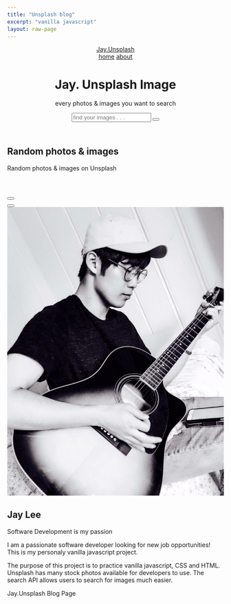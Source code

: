 ```yaml
---
title: "Unsplash blog"
excerpt: "vanilla javascript"
layout: raw-page
---
```

<html>
<head>
  <meta charset="utf-8">
  <meta http-equiv="X-UA-Compatible" content="IE=edge">
  <title>Jay.Unsplash Blog</title>
  <meta name="viewport" content="width=device-width, initial-scale=1">
  <!-- Font awesome icon -->
  <link rel="stylesheet" href="https://cdnjs.cloudflare.com/ajax/libs/font-awesome/5.15.1/css/all.min.css" integrity="sha512-+4zCK9k+qNFUR5X+cKL9EIR+ZOhtIloNl9GIKS57V1MyNsYpYcUrUeQc9vNfzsWfV28IaLL3i96P9sdNyeRssA==" crossorigin="anonymous" />
  <link rel="stylesheet" href="/assets/unsplash-simple-blog/style.css">
</head>
<body>
  <!-- header -->
  <header>
    <nav class = "navbar">
      <div class = "container">
        <a href = "https://jinlee487.github.io/frontend/simple-blog/" class = "navbar-brand">Jay.Unsplash</a>
        <div class = "navbar-nav">
          <a href = "https://jinlee487.github.io/">home</a>
          <a href = "#about">about</a>
        </div>
      </div>
    </nav>
    <div class = "banner">
      <div class = "container">
        <h1 class = "banner-title">
          <span>Jay.</span> Unsplash Image
        </h1>
        <p>every photos & images you want to search</p>
        <form>
          <input type = "text" class = "search-input" placeholder="find your images . . .">
          <button type = "button" class = "search-btn" id = "search-btn">
            <i class = "fas fa-search"></i>
          </button>
        </form>
      </div>
    </div>
  </header>
  <!-- end of header -->
  <!-- design -->
  <section class = "design" id = "design">
    <div class = "container">
      <div class = "title">
        <h2>Random photos & images</h2>
        <p>Random photos & images on Unsplash</p>
      </div>
      <div class = "design-content">
        <!-- item -->
        <!-- <div class = "design-item">
          <div class = "design-img">
            <img src = "" alt = "images/art-design-1.jpg">
            <span><i class = "far fa-heart"></i> 22</span>
            <span>Unsplash</span>
          </div>
          <div class = "design-title">
            <a href = "#">make an awesome art portfolio for college or university</a>
          </div>
        </div> -->
        <!-- end of item -->
      </div>
    </div>
  </section>
  <br>
  <br>
  <div class = "design-btns">
    <button id = "design-item-add-btn"><i class = "fas fa-plus"></i></button>
  </div>
  <div class = "image-details">
    <!-- image close btn -->
    <button type = "button" class = "btn image-close-btn" id = "image-close-btn">
      <i class = "fas fa-times"></i>
    </button>
    <!-- image content -->
    <div class = "image-details-content">
    </div>
  </div>
  <!-- end of design -->
  <!-- about -->
  <section class = "about" id = "about">
    <div class = "container">
      <div class = "about-content">
        <div>
          <img src = "assets/unsplash-simple-blog/images/about-me-bg.jpg" alt = "assets/unsplash-simple-blog/images/about-me-bg.jpg">
        </div>
        <div class = "about-text">
          <div class = "title">
            <h2>Jay Lee</h2>
            <p>Software Development is my passion</p>
          </div>
          <p>I am a passionate software developer looking for new job opportunities! This is my personaly vanilla javascript project.</p>
          <p>The purpose of this project is to practice vanilla javascript, CSS and HTML. Unsplash has many stock photos available for developers to use. The search API allows users to search for images much easier.</p>
        </div>
      </div>
    </div>
  </section>
  <!-- end of about -->
  <!-- footer -->
  <footer>
    <div class = "social-links">
      <!-- <a href = "#"><i class = "fab fa-facebook-f"></i></a>
      <a href = "#"><i class = "fab fa-twitter"></i></a>
      <a href = "#"><i class = "fab fa-instagram"></i></a>
      <a href = "#"><i class = "fab fa-pinterest"></i></a> -->
      <a href = "https://www.linkedin.com/in/jinwoolee487/"><i class = "fab fa-linkedin-in"></i></a>
      <a href = "https://github.com/jinlee487"><i class = "fab fa-github"></i></a>
    </div>
    <span>Jay.Unsplash Blog Page</span>
  </footer>
  <!-- end of footer -->
  <script src="assets/unsplash-simple-blog/script.js"></script> 
</body>
</html>